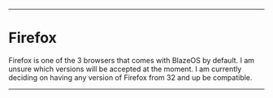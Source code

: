 
***

# Firefox

Firefox is one of the 3 browsers that comes with BlazeOS by default. I am unsure which versions will be accepted at the moment. I am currently deciding on having any version of Firefox from 32 and up be compatible.

***
